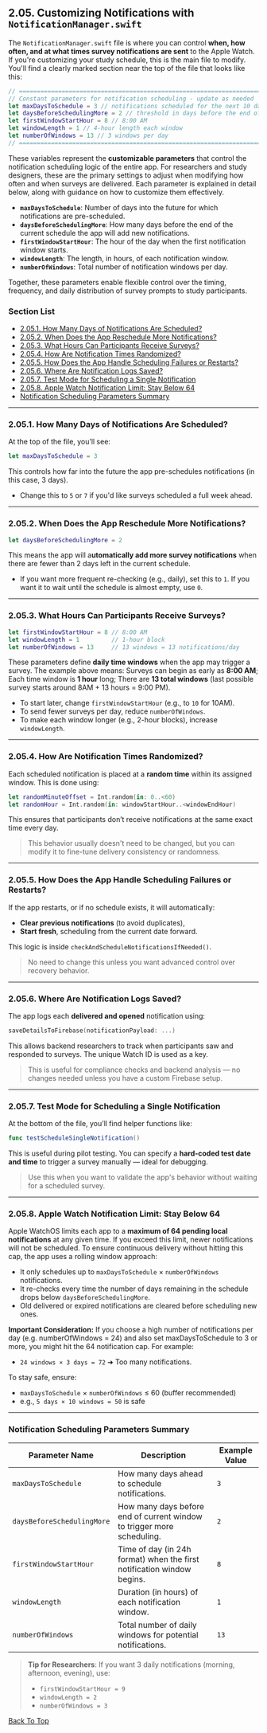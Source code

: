 ## 2.05. Customizing Notifications with `NotificationManager.swift`

The `NotificationManager.swift` file is where you can control **when, how often, and at what times survey notifications are sent** to the Apple Watch. If you're customizing your study schedule, this is the main file to modify. You'll find a clearly marked section near the top of the file that looks like this:

```swift
// ============================================================================================= //
// Constant parameters for notification scheduling - update as needed
let maxDaysToSchedule = 3 // notifications scheduled for the next 10 days
let daysBeforeSchedulingMore = 2 // threshold in days before the end of the scheduled window to add more notifications
let firstWindowStartHour = 8 // 8:00 AM
let windowLength = 1 // 4-hour length each window
let numberOfWindows = 13 // 3 windows per day
// ============================================================================================= //
```

These variables represent the **customizable parameters** that control the notification scheduling logic of the entire app. For researchers and study designers, these are the primary settings to adjust when modifying how often and when surveys are delivered. Each parameter is explained in detail below, along with guidance on how to customize them effectively.

- **`maxDaysToSchedule`**: Number of days into the future for which notifications are pre-scheduled.
- **`daysBeforeSchedulingMore`**: How many days before the end of the current schedule the app will add new notifications.
- **`firstWindowStartHour`**: The hour of the day when the first notification window starts.
- **`windowLength`**: The length, in hours, of each notification window.
- **`numberOfWindows`**: Total number of notification windows per day.

Together, these parameters enable flexible control over the timing, frequency, and daily distribution of survey prompts to study participants.

### Section List

- [2.05.1. How Many Days of Notifications Are Scheduled?](#2051-how-many-days-of-notifications-are-scheduled)
- [2.05.2. When Does the App Reschedule More Notifications?](#2052-when-does-the-app-reschedule-more-notifications)
- [2.05.3. What Hours Can Participants Receive Surveys?](#2053-what-hours-can-participants-receive-surveys)
- [2.05.4. How Are Notification Times Randomized?](#2054-how-are-notification-times-randomized)
- [2.05.5. How Does the App Handle Scheduling Failures or Restarts?](#2055-how-does-the-app-handle-scheduling-failures-or-restarts)
- [2.05.6. Where Are Notification Logs Saved?](#2056-where-are-notification-logs-saved)
- [2.05.7. Test Mode for Scheduling a Single Notification](#2057-test-mode-for-scheduling-a-single-notification)
- [2.05.8. Apple Watch Notification Limit: Stay Below 64](#2058-apple-watch-notification-limit-stay-below-64)
- [Notification Scheduling Parameters Summary](#notification-scheduling-parameters-summary)



---

### 2.05.1. How Many Days of Notifications Are Scheduled?

At the top of the file, you’ll see:

```swift
let maxDaysToSchedule = 3
```

This controls how far into the future the app pre-schedules notifications (in this case, 3 days).
- Change this to `5` or `7` if you'd like surveys scheduled a full week ahead.



---

### 2.05.2. When Does the App Reschedule More Notifications?

```swift
let daysBeforeSchedulingMore = 2
```

This means the app will a**utomatically add more survey notifications** when there are fewer than 2 days left in the current schedule.
- If you want more frequent re-checking (e.g., daily), set this to `1`. If you want it to wait until the schedule is almost empty, use `0`.

---

### 2.05.3. What Hours Can Participants Receive Surveys?

```swift
let firstWindowStartHour = 8 // 8:00 AM
let windowLength = 1         // 1-hour block
let numberOfWindows = 13     // 13 windows = 13 notifications/day
```

These parameters define **daily time windows** when the app may trigger a survey. The example above means: Surveys can begin as early as **8:00 AM**; Each time window is **1 hour** long; There are **13 total windows** (last possible survey starts around 8AM + 13 hours = 9:00 PM).

- To start later, change `firstWindowStartHour` (e.g., to `10` for 10AM).
- To send fewer surveys per day, reduce `numberOfWindows`.
- To make each window longer (e.g., 2-hour blocks), increase `windowLength`.

---

### 2.05.4. How Are Notification Times Randomized?

Each scheduled notification is placed at a **random time** within its assigned window. This is done using:

```swift
let randomMinuteOffset = Int.random(in: 0..<60)
let randomHour = Int.random(in: windowStartHour..<windowEndHour)
```

This ensures that participants don’t receive notifications at the same exact time every day.
> This behavior usually doesn't need to be changed, but you can modify it to fine-tune delivery consistency or randomness.

---

### 2.05.5. How Does the App Handle Scheduling Failures or Restarts?

If the app restarts, or if no schedule exists, it will automatically:

- **Clear previous notifications** (to avoid duplicates),
- **Start fresh**, scheduling from the current date forward.

This logic is inside `checkAndScheduleNotificationsIfNeeded()`.
> No need to change this unless you want advanced control over recovery behavior.

---

### 2.05.6. Where Are Notification Logs Saved?

The app logs each **delivered and opened** notification using:

```swift
saveDetailsToFirebase(notificationPayload: ...)
```

This allows backend researchers to track when participants saw and responded to surveys. The unique Watch ID is used as a key.
> This is useful for compliance checks and backend analysis — no changes needed unless you have a custom Firebase setup.

---

### 2.05.7. Test Mode for Scheduling a Single Notification

At the bottom of the file, you’ll find helper functions like:

```swift
func testScheduleSingleNotification()
```

This is useful during pilot testing. You can specify a **hard-coded test date and time** to trigger a survey manually — ideal for debugging.
> Use this when you want to validate the app's behavior without waiting for a scheduled survey.

---

### 2.05.8. Apple Watch Notification Limit: Stay Below 64

Apple WatchOS limits each app to a **maximum of 64 pending local notifications** at any given time. If you exceed this limit, newer notifications will not be scheduled. To ensure continuous delivery without hitting this cap, the app uses a rolling window approach:

- It only schedules up to `maxDaysToSchedule` × `numberOfWindows` notifications.
- It re-checks every time the number of days remaining in the schedule drops below `daysBeforeSchedulingMore`.
- Old delivered or expired notifications are cleared before scheduling new ones.

**Important Consideration:**
If you choose a high number of notifications per day (e.g. numberOfWindows = 24) and also set maxDaysToSchedule to 3 or more, you might hit the 64 notification cap. For example:

* `24 windows × 3 days = 72` ➜ Too many notifications.

To stay safe, ensure:
* `maxDaysToSchedule` × `numberOfWindows` ≤ 60 (buffer recommended)
* e.g., `5 days × 10 windows = 50` is safe

---

### Notification Scheduling Parameters Summary

| Parameter Name | Description | Example Value | 
|-|-|-|
| `maxDaysToSchedule` | How many days ahead to schedule notifications. | `3` | 
| `daysBeforeSchedulingMore`| How many days before end of current window to trigger more scheduling. | `2` |
| `firstWindowStartHour` | Time of day (in 24h format) when the first notification window begins. | `8` |
| `windowLength` | Duration (in hours) of each notification window. | `1` | 
| `numberOfWindows` | Total number of daily windows for potential notifications. | `13` |

> **Tip for Researchers**: If you want 3 daily notifications (morning, afternoon, evening), use:
> - `firstWindowStartHour = 9`
> - `windowLength = 2`
> - `numberOfWindows = 3`













[Back To Top](#top)
